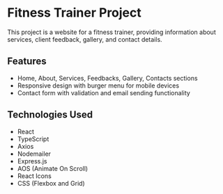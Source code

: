 # Fitness Trainer Project

This project is a website for a fitness trainer, providing information about services, client feedback, gallery, and contact details.

## Features

- Home, About, Services, Feedbacks, Gallery, Contacts sections
- Responsive design with burger menu for mobile devices
- Contact form with validation and email sending functionality

## Technologies Used

- React
- TypeScript
- Axios
- Nodemailer
- Express.js
- AOS (Animate On Scroll)
- React Icons
- CSS (Flexbox and Grid)
